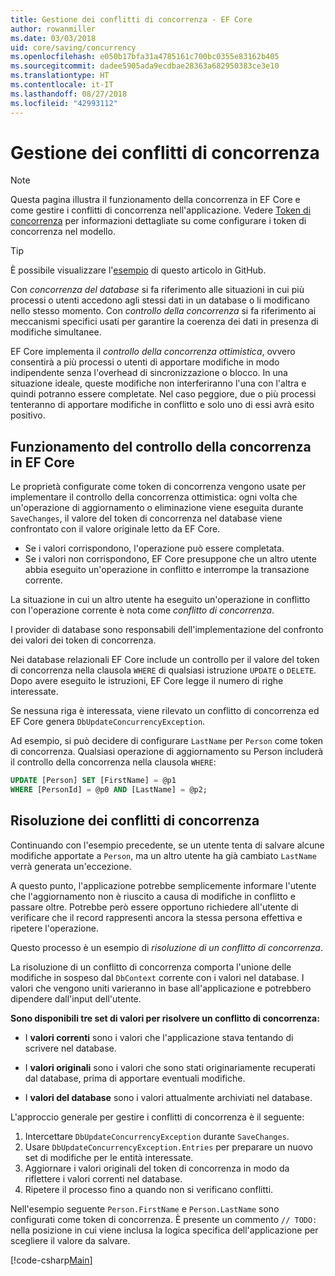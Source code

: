 ```yaml
---
title: Gestione dei conflitti di concorrenza - EF Core
author: rowanmiller
ms.date: 03/03/2018
uid: core/saving/concurrency
ms.openlocfilehash: e050b17bfa31a4785161c700bc0355e83162b405
ms.sourcegitcommit: dadee5905ada9ecdbae28363a682950383ce3e10
ms.translationtype: HT
ms.contentlocale: it-IT
ms.lasthandoff: 08/27/2018
ms.locfileid: "42993112"
---
```

# <a name="handling-concurrency-conflicts"></a>Gestione dei conflitti di concorrenza

> [!NOTE]
> Questa pagina illustra il funzionamento della concorrenza in EF Core e come gestire i conflitti di concorrenza nell'applicazione. Vedere [Token di concorrenza](xref:core/modeling/concurrency) per informazioni dettagliate su come configurare i token di concorrenza nel modello.

> [!TIP]
> È possibile visualizzare l'[esempio](https://github.com/aspnet/EntityFramework.Docs/tree/master/samples/core/Saving/Saving/Concurrency/) di questo articolo in GitHub.

Con _concorrenza del database_ si fa riferimento alle situazioni in cui più processi o utenti accedono agli stessi dati in un database o li modificano nello stesso momento. Con _controllo della concorrenza_ si fa riferimento ai meccanismi specifici usati per garantire la coerenza dei dati in presenza di modifiche simultanee.

EF Core implementa il _controllo della concorrenza ottimistica_, ovvero consentirà a più processi o utenti di apportare modifiche in modo indipendente senza l'overhead di sincronizzazione o blocco. In una situazione ideale, queste modifiche non interferiranno l'una con l'altra e quindi potranno essere completate. Nel caso peggiore, due o più processi tenteranno di apportare modifiche in conflitto e solo uno di essi avrà esito positivo.

## <a name="how-concurrency-control-works-in-ef-core"></a>Funzionamento del controllo della concorrenza in EF Core

Le proprietà configurate come token di concorrenza vengono usate per implementare il controllo della concorrenza ottimistica: ogni volta che un'operazione di aggiornamento o eliminazione viene eseguita durante `SaveChanges`, il valore del token di concorrenza nel database viene confrontato con il valore originale letto da EF Core.

- Se i valori corrispondono, l'operazione può essere completata.
- Se i valori non corrispondono, EF Core presuppone che un altro utente abbia eseguito un'operazione in conflitto e interrompe la transazione corrente.

La situazione in cui un altro utente ha eseguito un'operazione in conflitto con l'operazione corrente è nota come _conflitto di concorrenza_.

I provider di database sono responsabili dell'implementazione del confronto dei valori dei token di concorrenza.

Nei database relazionali EF Core include un controllo per il valore del token di concorrenza nella clausola `WHERE` di qualsiasi istruzione `UPDATE` o `DELETE`. Dopo avere eseguito le istruzioni, EF Core legge il numero di righe interessate.

Se nessuna riga è interessata, viene rilevato un conflitto di concorrenza ed EF Core genera `DbUpdateConcurrencyException`.

Ad esempio, si può decidere di configurare `LastName` per `Person` come token di concorrenza. Qualsiasi operazione di aggiornamento su Person includerà il controllo della concorrenza nella clausola `WHERE`:

``` sql
UPDATE [Person] SET [FirstName] = @p1
WHERE [PersonId] = @p0 AND [LastName] = @p2;
```

## <a name="resolving-concurrency-conflicts"></a>Risoluzione dei conflitti di concorrenza

Continuando con l'esempio precedente, se un utente tenta di salvare alcune modifiche apportate a `Person`, ma un altro utente ha già cambiato `LastName` verrà generata un'eccezione.

A questo punto, l'applicazione potrebbe semplicemente informare l'utente che l'aggiornamento non è riuscito a causa di modifiche in conflitto e passare oltre. Potrebbe però essere opportuno richiedere all'utente di verificare che il record rappresenti ancora la stessa persona effettiva e ripetere l'operazione.

Questo processo è un esempio di _risoluzione di un conflitto di concorrenza_.

La risoluzione di un conflitto di concorrenza comporta l'unione delle modifiche in sospeso dal `DbContext` corrente con i valori nel database. I valori che vengono uniti varieranno in base all'applicazione e potrebbero dipendere dall'input dell'utente.

**Sono disponibili tre set di valori per risolvere un conflitto di concorrenza:**

* I **valori correnti** sono i valori che l'applicazione stava tentando di scrivere nel database.

* I **valori originali** sono i valori che sono stati originariamente recuperati dal database, prima di apportare eventuali modifiche.

* I **valori del database** sono i valori attualmente archiviati nel database.

L'approccio generale per gestire i conflitti di concorrenza è il seguente:

1. Intercettare `DbUpdateConcurrencyException` durante `SaveChanges`.
2. Usare `DbUpdateConcurrencyException.Entries` per preparare un nuovo set di modifiche per le entità interessate.
3. Aggiornare i valori originali del token di concorrenza in modo da riflettere i valori correnti nel database.
4. Ripetere il processo fino a quando non si verificano conflitti.

Nell'esempio seguente `Person.FirstName` e `Person.LastName` sono configurati come token di concorrenza. È presente un commento `// TODO:` nella posizione in cui viene inclusa la logica specifica dell'applicazione per scegliere il valore da salvare.

[!code-csharp[Main](../../../samples/core/Saving/Saving/Concurrency/Sample.cs?name=ConcurrencyHandlingCode&highlight=34-35)]
